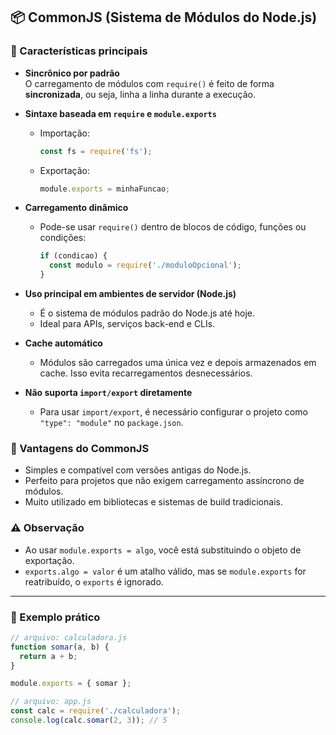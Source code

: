 ## 📦 CommonJS (Sistema de Módulos do Node.js)

### 📌 Características principais

- **Sincrônico por padrão**  
  O carregamento de módulos com `require()` é feito de forma **sincronizada**, ou seja, linha a linha durante a execução.

- **Sintaxe baseada em `require` e `module.exports`**
  - Importação:
    ```js
    const fs = require('fs');
    ```
  - Exportação:
    ```js
    module.exports = minhaFuncao;
    ```

- **Carregamento dinâmico**
  - Pode-se usar `require()` dentro de blocos de código, funções ou condições:
    ```js
    if (condicao) {
      const modulo = require('./moduloOpcional');
    }
    ```

- **Uso principal em ambientes de servidor (Node.js)**
  - É o sistema de módulos padrão do Node.js até hoje.
  - Ideal para APIs, serviços back-end e CLIs.

- **Cache automático**
  - Módulos são carregados uma única vez e depois armazenados em cache. Isso evita recarregamentos desnecessários.

- **Não suporta `import/export` diretamente**
  - Para usar `import/export`, é necessário configurar o projeto como `"type": "module"` no `package.json`.

### 🧠 Vantagens do CommonJS

- Simples e compatível com versões antigas do Node.js.
- Perfeito para projetos que não exigem carregamento assíncrono de módulos.
- Muito utilizado em bibliotecas e sistemas de build tradicionais.

### ⚠️ Observação

- Ao usar `module.exports = algo`, você está substituindo o objeto de exportação.
- `exports.algo = valor` é um atalho válido, mas se `module.exports` for reatribuído, o `exports` é ignorado.

---

### 📌 Exemplo prático

```js
// arquivo: calculadora.js
function somar(a, b) {
  return a + b;
}

module.exports = { somar };
```

```js
// arquivo: app.js
const calc = require('./calculadora');
console.log(calc.somar(2, 3)); // 5
```